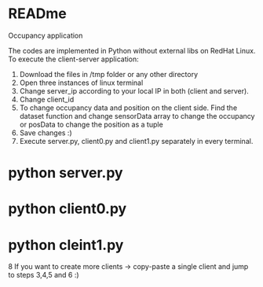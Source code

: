 # READme
Occupancy application

The codes are implemented in Python without external libs on RedHat Linux.
To execute the client-server application:
1. Download the files in /tmp folder or any other directory
2. Open three instances of linux terminal
3. Change server_ip according to your local IP in both (client and server).
4. Change client_id
5. To change occupancy data and position on the client side. Find the dataset function and change sensorData array to change the occupancy or posData to change the position as a tuple
6. Save changes :)
7. Execute server.py, client0.py and client1.py separately in every terminal.
# python server.py
# python client0.py
# python cleint1.py
8 If you want to create more clients -> copy-paste a single client and jump to steps 3,4,5 and 6 :)

